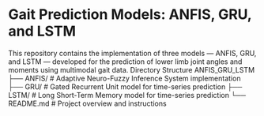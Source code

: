 # Gait Prediction Models: ANFIS, GRU, and LSTM

This repository contains the implementation of three models — ANFIS, GRU, and LSTM — developed for the prediction of lower limb joint angles and moments using multimodal gait data.
Directory Structure
ANFIS_GRU_LSTM
├── ANFIS/ # Adaptive Neuro-Fuzzy Inference System implementation
├── GRU/ # Gated Recurrent Unit model for time-series prediction
├── LSTM/ # Long Short-Term Memory model for time-series prediction
└── README.md # Project overview and instructions
